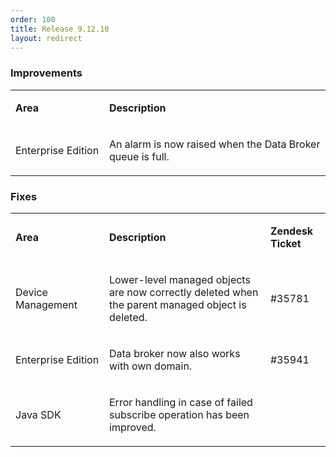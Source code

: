 ```yaml
---
order: 100
title: Release 9.12.10
layout: redirect
---
```


### Improvements

<table>
<col width = 150>
<tbody>
<tr>
<td>
<p><strong>Area</strong></p>
</td>
<td>
<p><strong>Description</strong></p>
</td>
</tr>
<tr>
<td>
<p><span>Enterprise Edition</span></p>
</td>
<td>
<p><span>An alarm is now raised when the Data Broker queue is full.</span></p>
</td>
</tr>
</tbody>
</table>

### Fixes

<table>
<col width = 150>
<tbody>
<tr>
<td>
<p><strong>Area</strong></p>
</td>
<td>
<p><strong>Description</strong></p>
</td>
<td>
<p><strong>Zendesk Ticket</strong></p>
</td>
</tr>
<tr>
<td>
<p><span>Device Management</span></p>
</td>
<td>
<p><span>Lower-level managed objects are now correctly deleted when the parent managed object is deleted.</span></p>
</td>
<td>
<p><span>#35781</span></p>
</td>
</tr>
<tr>
<td>
<p><span>Enterprise Edition</span></p>
</td>
<td>
<p><span>Data broker now also works with own domain.</span></p>
</td>
<td>
<p><span>#35941</span></p>
</td>
</tr>
<tr>
<td>
<p><span>Java SDK</span></p>
</td>
<td>
<p><span>Error handling in case of failed subscribe operation has been improved.</span></p>
</td>
<td>&nbsp;</td>
</tr>
</tbody>
</table>
